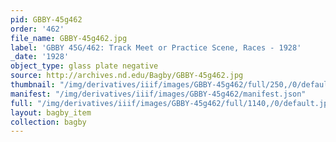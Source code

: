 ```yaml
---
pid: GBBY-45g462
order: '462'
file_name: GBBY-45g462.jpg
label: 'GBBY 45G/462: Track Meet or Practice Scene, Races - 1928'
_date: '1928'
object_type: glass plate negative
source: http://archives.nd.edu/Bagby/GBBY-45g462.jpg
thumbnail: "/img/derivatives/iiif/images/GBBY-45g462/full/250,/0/default.jpg"
manifest: "/img/derivatives/iiif/images/GBBY-45g462/manifest.json"
full: "/img/derivatives/iiif/images/GBBY-45g462/full/1140,/0/default.jpg"
layout: bagby_item
collection: bagby
---
```

